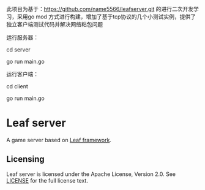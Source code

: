 此项目为基于：https://github.com/name5566/leafserver.git 的进行二次开发学习，采用go mod 方式进行构建，增加了基于tcp协议的几个小测试实例，提供了独立客户端测试代码并解决网络粘包问题


运行服务器：

cd server

go run main.go


运行客户端：

cd client

go run main.go


Leaf server
===========
A game server based on [Leaf framework](https://github.com/name5566/leaf).

Licensing
---------

Leaf server is licensed under the Apache License, Version 2.0. See [LICENSE](https://github.com/name5566/leafserver/blob/master/LICENSE) for the full license text.


